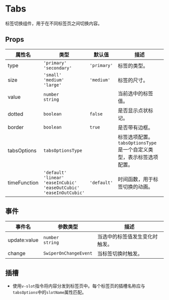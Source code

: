 # Tabs

标签切换组件，用于在不同标签页之间切换内容。

## Props

| 属性名             | 类型                    | 默认值           | 描述                                                   |
|--------------------|-------------------------|------------------|--------------------------------------------------------|
| type               | `'primary'`<br>`'secondary'` | `'primary'`      | 标签的类型。                                            |
| size               | `'small'`<br>`'medium'`<br>`'large'` | `'medium'`       | 标签的尺寸。                                            |
| value              | `number`<br>`string`     |                  | 当前选中的标签值。                                       |
| dotted             | `boolean`                | `false`          | 是否显示点状标记。                                       |
| border             | `boolean`                | `true`           | 是否带有边框。                                          |
| tabsOptions        | `tabsOptionsType`        |                  | 标签选项配置。`tabsOptionsType` 是一个自定义类型，表示标签选项配置。 |
| timeFunction       | `'default'`<br>`'linear'`<br>`'easeInCubic'`<br>`'easeOutCubic'`<br>`'easeInOutCubic'` | `'default'`       | 时间函数，用于标签切换的动画。                                |

## 事件

| 事件名            | 参数类型              | 描述                                        |
|-------------------|-----------------------|---------------------------------------------|
| update:value      | `number`<br>`string` | 当选中的标签值发生变化时触发。                     |
| change            | `SwiperOnChangeEvent` | 当标签切换时触发。                              |

## 插槽

- 使用`v-slot`指令将内容分发到标签页中。每个标签页的插槽名称应与`tabsOptions`中的`slotName`属性匹配。
